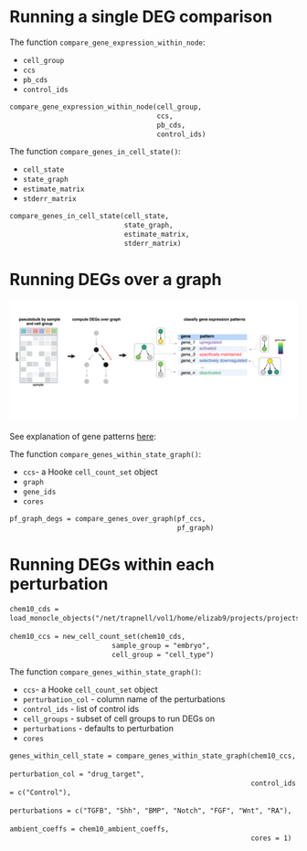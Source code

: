 # Running a single DEG comparison 

The function `compare_gene_expression_within_node`:

* `cell_group`
* `ccs`
* `pb_cds`
* `control_ids`

```
compare_gene_expression_within_node(cell_group, 
                                    ccs,
                                    pb_cds, 
                                    control_ids)
```

The function `compare_genes_in_cell_state()`:

* `cell_state`
* `state_graph`
* `estimate_matrix`
* `stderr_matrix`

```
compare_genes_in_cell_state(cell_state, 
                            state_graph,
                            estimate_matrix, 
                            stderr_matrix)
```

# Running DEGs over a graph

![](assets/degs_over_graph.png)


See explanation of gene patterns [here](https://cole-trapnell-lab.github.io/platt/patterns/): 

The function `compare_genes_within_state_graph()`:
* `ccs`- a Hooke `cell_count_set` object
* `graph`
* `gene_ids`
* `cores`

```
pf_graph_degs = compare_genes_over_graph(pf_ccs,
                                         pf_graph)
```


# Running DEGs within each perturbation

```
chem10_cds = load_monocle_objects("/net/trapnell/vol1/home/elizab9/projects/projects/CHEMFISH/manuscript/data/chem10_projected_comb_cds_v2.0.2_remove_outliers")

chem10_ccs = new_cell_count_set(chem10_cds,
                         sample_group = "embryo",
                         cell_group = "cell_type")
```

The function `compare_genes_within_state_graph()`: 

* `ccs`- a Hooke `cell_count_set` object
* `perturbation_col` - column name of the perturbations
* `control_ids` - list of control ids 
* `cell_groups` - subset of cell groups to run DEGs on 
* `perturbations` - defaults to perturbation
* `cores`

```
genes_within_cell_state = compare_genes_within_state_graph(chem10_ccs, 
                                                           perturbation_col = "drug_target", 
                                                           control_ids = c("Control"), 
                                                           perturbations = c("TGFB", "Shh", "BMP", "Notch", "FGF", "Wnt", "RA"), 
                                                           ambient_coeffs = chem10_ambient_coeffs,
                                                           cores = 1)
```